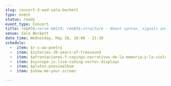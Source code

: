 ```yaml
---
slug: concert-3-wed-sala-beckett
type: event
status: ready
event_type: Concert
title: re&#58;verse &#124; re&#58;structure - About syntax, signals and code.
venue: Sala Beckett
date_time: Wednesday, May 28, 18:00 - 21:30
schedule:
  -  item: $r-s-aw-poetry
  -  item: $istories-20-years-of-freesound
  -  item: $afrontaciones-f-copings-narrativas-de-la-memoria-y-la-violencia
  -  item: $xyscope-js-live-coding-vector-displays
  -  item: $platos-poesiealbum
  -  item: $show-me-your-screen

---
```

